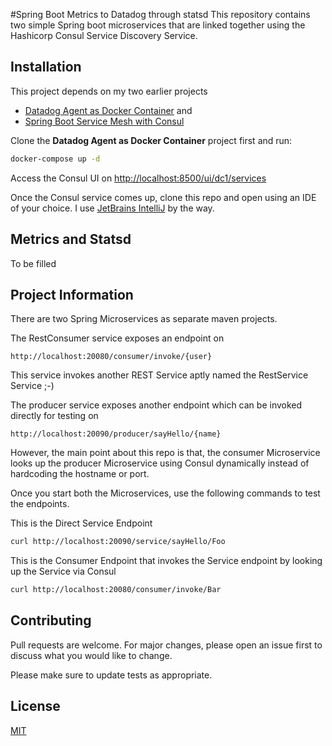 #Spring Boot Metrics to Datadog through statsd
This repository contains two simple Spring boot microservices that are linked together using the Hashicorp Consul Service Discovery Service.

## Installation
This project depends on my two earlier projects 
- [Datadog Agent as Docker Container](https://github.com/awsprof/datadog-docker-monitoring) and 
- [Spring Boot Service Mesh with Consul](https://github.com/awsprof/spring-boot-consul-service-discovery) 

Clone the **Datadog Agent as Docker Container** project first and run: 
```bash
docker-compose up -d
```
Access the Consul UI on [http://localhost:8500/ui/dc1/services](http://localhost:8500/ui/dc1/services)

Once the Consul service comes up, clone this repo and open using an IDE of your choice. I use [JetBrains IntelliJ](https://www.jetbrains.com) by the way.

## Metrics and Statsd

To be filled

## Project Information

There are two Spring Microservices as separate maven projects. 

The RestConsumer service exposes an endpoint on
```
http://localhost:20080/consumer/invoke/{user}
```
This service invokes another REST Service aptly named the RestService Service ;-)

The producer service exposes another endpoint which can be invoked directly for testing on
```
http://localhost:20090/producer/sayHello/{name}
```
However, the main point about this repo is that, the consumer Microservice looks up the producer Microservice using Consul dynamically instead of hardcoding the hostname or port.

Once you start both the Microservices, use the following commands to test the endpoints. 

This is the Direct Service Endpoint
```bash
curl http://localhost:20090/service/sayHello/Foo
```
This is the Consumer Endpoint that invokes the Service endpoint by looking up the Service via Consul
```bash
curl http://localhost:20080/consumer/invoke/Bar
```
## Contributing
Pull requests are welcome. For major changes, please open an issue first to discuss what you would like to change.

Please make sure to update tests as appropriate.

## License
[MIT](https://choosealicense.com/licenses/mit/)